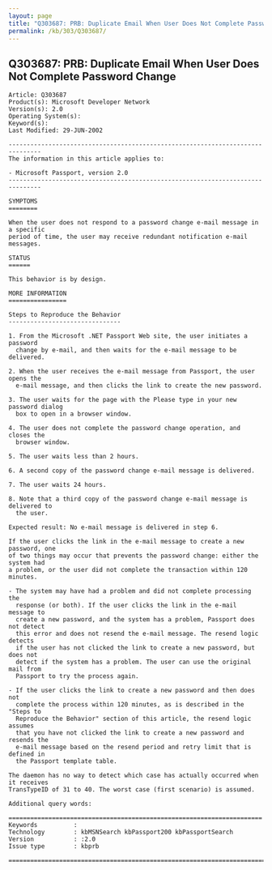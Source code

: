 ```yaml
---
layout: page
title: "Q303687: PRB: Duplicate Email When User Does Not Complete Password Change"
permalink: /kb/303/Q303687/
---
```


## Q303687: PRB: Duplicate Email When User Does Not Complete Password Change

	Article: Q303687
	Product(s): Microsoft Developer Network
	Version(s): 2.0
	Operating System(s): 
	Keyword(s): 
	Last Modified: 29-JUN-2002
	
	-------------------------------------------------------------------------------
	The information in this article applies to:
	
	- Microsoft Passport, version 2.0 
	-------------------------------------------------------------------------------
	
	SYMPTOMS
	========
	
	When the user does not respond to a password change e-mail message in a specific
	period of time, the user may receive redundant notification e-mail messages.
	
	STATUS
	======
	
	This behavior is by design.
	
	MORE INFORMATION
	================
	
	Steps to Reproduce the Behavior
	-------------------------------
	
	1. From the Microsoft .NET Passport Web site, the user initiates a password
	  change by e-mail, and then waits for the e-mail message to be delivered.
	
	2. When the user receives the e-mail message from Passport, the user opens the
	  e-mail message, and then clicks the link to create the new password.
	
	3. The user waits for the page with the Please type in your new password dialog
	  box to open in a browser window.
	
	4. The user does not complete the password change operation, and closes the
	  browser window.
	
	5. The user waits less than 2 hours.
	
	6. A second copy of the password change e-mail message is delivered.
	
	7. The user waits 24 hours.
	
	8. Note that a third copy of the password change e-mail message is delivered to
	  the user.
	
	Expected result: No e-mail message is delivered in step 6.
	
	If the user clicks the link in the e-mail message to create a new password, one
	of two things may occur that prevents the password change: either the system had
	a problem, or the user did not complete the transaction within 120 minutes.
	
	- The system may have had a problem and did not complete processing the
	  response (or both). If the user clicks the link in the e-mail message to
	  create a new password, and the system has a problem, Passport does not detect
	  this error and does not resend the e-mail message. The resend logic detects
	  if the user has not clicked the link to create a new password, but does not
	  detect if the system has a problem. The user can use the original mail from
	  Passport to try the process again.
	
	- If the user clicks the link to create a new password and then does not
	  complete the process within 120 minutes, as is described in the "Steps to
	  Reproduce the Behavior" section of this article, the resend logic assumes
	  that you have not clicked the link to create a new password and resends the
	  e-mail message based on the resend period and retry limit that is defined in
	  the Passport template table.
	
	The daemon has no way to detect which case has actually occurred when it receives
	TransTypeID of 31 to 40. The worst case (first scenario) is assumed.
	
	Additional query words:
	
	======================================================================
	Keywords          :  
	Technology        : kbMSNSearch kbPassport200 kbPassportSearch
	Version           : :2.0
	Issue type        : kbprb
	
	=============================================================================
	
